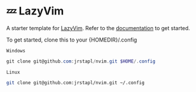 # 💤 LazyVim

A starter template for [LazyVim](https://github.com/LazyVim/LazyVim).
Refer to the [documentation](https://lazyvim.github.io/installation) to get started.


To get started, clone this to your {HOMEDIR}/.config

`Windows`
```powershell
git clone git@github.com:jrstapl/nvim.git $HOME/.config
```
`Linux`
```bash
git clone git@github.com:jrstapl/nvim.git ~/.config
```
